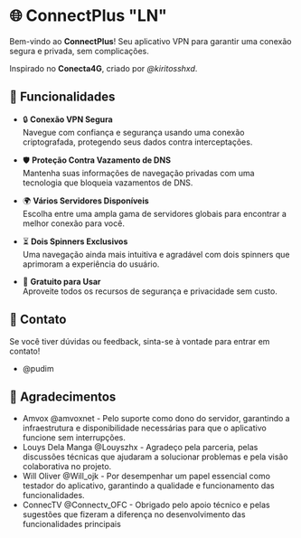 # 🌐 ConnectPlus "LN"

Bem-vindo ao **ConnectPlus**! Seu aplicativo VPN para garantir uma conexão segura e privada, sem complicações. 

Inspirado no **Conecta4G**, criado por *@kiritosshxd*.

## 🚀 Funcionalidades

- 🔒 **Conexão VPN Segura**  
  Navegue com confiança e segurança usando uma conexão criptografada, protegendo seus dados contra interceptações.

- 🛡️ **Proteção Contra Vazamento de DNS**  
  Mantenha suas informações de navegação privadas com uma tecnologia que bloqueia vazamentos de DNS.

- 🌍 **Vários Servidores Disponíveis**  
  Escolha entre uma ampla gama de servidores globais para encontrar a melhor conexão para você.

- ⏳ **Dois Spinners Exclusivos**  
  Uma navegação ainda mais intuitiva e agradável com dois spinners que aprimoram a experiência do usuário.

- 💸 **Gratuito para Usar**  
  Aproveite todos os recursos de segurança e privacidade sem custo.

## 🔗 Contato

Se você tiver dúvidas ou feedback, sinta-se à vontade para entrar em contato!

- @pudim

## 🙏 Agradecimentos

- Amvox @amvoxnet - Pelo suporte como dono do servidor, garantindo a infraestrutura e disponibilidade necessárias para que o aplicativo funcione sem interrupções.
- Louys Dela Manga @Louyszhx - Agradeço pela parceria, pelas discussões técnicas que ajudaram a solucionar problemas e pela visão colaborativa no projeto.
- Will Oliver @Will_ojk - Por desempenhar um papel essencial como testador do aplicativo, garantindo a qualidade e funcionamento das funcionalidades.
- ConnecTV @Connectv_OFC - Obrigado pelo apoio técnico e pelas sugestões que fizeram a diferença no desenvolvimento das funcionalidades principais
